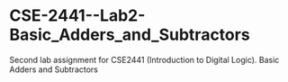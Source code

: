 # CSE-2441--Lab2-Basic_Adders_and_Subtractors
Second lab assignment for CSE2441 (Introduction to Digital Logic). Basic Adders and Subtractors
